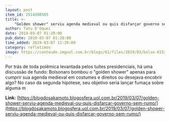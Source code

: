 ```yaml
---
layout: post
item_id: 2514398505
title: >-
    "Golden shower" serviu agenda medieval ou quis disfarçar governo sem rumo?
author: Tatu D'Oquei
date: 2019-03-07 01:20:00
pub_date: 2019-03-07 01:20:00
time_added: 2019-03-07 11:39:09
category: refletimos
image: https://conteudo.imguol.com.br/blogs/61/files/2019/03/bolso-615x300.jpg
---
```


Por trás de toda polêmica levantada pelos tuítes presidenciais, há uma discussão de fundo: Bolsonaro bombou o "golden shower" apenas para cumprir sua agenda medieval em costumes e direitos ou desejava encobrir algo? No caso da segunda hipótese, seu objetivo seria lançar fumaça sobre alguma m

**Link:** [https://blogdosakamoto.blogosfera.uol.com.br/2019/03/07/golden-shower-serviu-agenda-medieval-ou-quis-disfarcar-governo-sem-rumo/](https://blogdosakamoto.blogosfera.uol.com.br/2019/03/07/golden-shower-serviu-agenda-medieval-ou-quis-disfarcar-governo-sem-rumo/)


